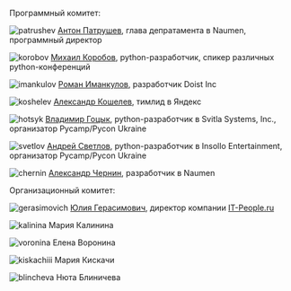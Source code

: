 Программный комитет:

![patrushev](http://dropbucket.ru/pyconru/аpatrushev) [Антон Патрушев](http://www.linkedin.com/in/apatrushev), глава депратамента в Naumen, программный директор


![korobov](http://dropbucket.ru/pyconru/korobov) [Михаил Коробов](http://kmike.ru/), python-разработчик, спикер различных python-конференций 


![imankulov](http://dropbucket.ru/pyconru/imankulov) [Роман Иманкулов](http://www.linkedin.com/pub/roman-imankulov/44/761/910), разработчик Doist Inc


![koshelev](http://dropbucket.ru/pyconru/koshelev) [Александр Кошелев](http://www.linkedin.com/in/daevaorn), тимлид в Яндекс


![hotsyk](http://dropbucket.ru/pyconru/hotsyk) [Владимир Гоцык](http://www.linkedin.com/in/hotsyk), python-разработчик в Svitla Systems, Inc., организатор Pycamp/Pycon Ukraine


![svetlov](http://dropbucket.ru/pyconru/svetlov) [Андрей Светлов](http://www.linkedin.com/pub/andrew-svetlov/59/b1/586), python-разработчик в Insollo Entertainment, организатор Pycamp/Pycon Ukraine


![chernin](http://dropbucket.ru/pyconru/chernin) [Александр Чернин](http://www.linkedin.com/pub/alex-chernin/0/b30/949), разработчик в Naumen


Организационный комитет:

![gerasimovich](http://dropbucket.ru/pycon/gerasimovich) [Юлия Герасимович](http://www.linkedin.com/pub/yulia-gerasimovich/50/623/266), директор компании [IT-People.ru](http://it-people.ru/)


![kalinina](http://dropbucket.ru/pycon/kalinina) Мария Калинина


![voronina](http://dropbucket.ru/pycon/voronina) Елена Воронина


![kiskachiii](http://dropbucket.ru/pycon/kiskachiii) Мария Кискачи


![blincheva](http://dropbucket.ru/pycon/blincheva) Нюта Блиничева
